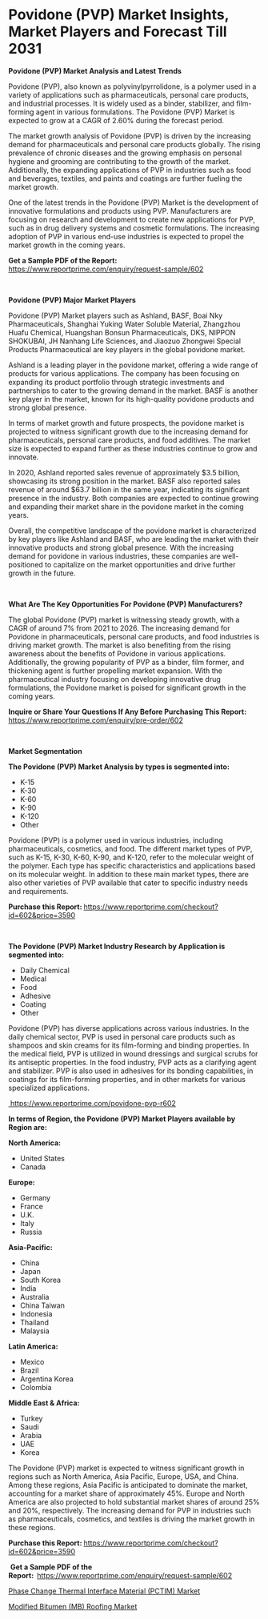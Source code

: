 <p><h1>Povidone (PVP) Market Insights, Market Players and Forecast Till 2031</h1></p><p><strong>Povidone (PVP) Market Analysis and Latest Trends</strong></p>
<p><p>Povidone (PVP), also known as polyvinylpyrrolidone, is a polymer used in a variety of applications such as pharmaceuticals, personal care products, and industrial processes. It is widely used as a binder, stabilizer, and film-forming agent in various formulations. The Povidone (PVP) Market is expected to grow at a CAGR of 2.60% during the forecast period.</p><p>The market growth analysis of Povidone (PVP) is driven by the increasing demand for pharmaceuticals and personal care products globally. The rising prevalence of chronic diseases and the growing emphasis on personal hygiene and grooming are contributing to the growth of the market. Additionally, the expanding applications of PVP in industries such as food and beverages, textiles, and paints and coatings are further fueling the market growth.</p><p>One of the latest trends in the Povidone (PVP) Market is the development of innovative formulations and products using PVP. Manufacturers are focusing on research and development to create new applications for PVP, such as in drug delivery systems and cosmetic formulations. The increasing adoption of PVP in various end-use industries is expected to propel the market growth in the coming years.</p></p>
<p><strong>Get a Sample PDF of the Report:&nbsp;</strong> <a href="https://www.reportprime.com/enquiry/request-sample/602">https://www.reportprime.com/enquiry/request-sample/602</a></p>
<p>&nbsp;</p>
<p><strong>Povidone (PVP) Major Market Players</strong></p>
<p><p>Povidone (PVP) Market players such as Ashland, BASF, Boai Nky Pharmaceuticals, Shanghai Yuking Water Soluble Material, Zhangzhou Huafu Chemical, Huangshan Bonsun Pharmaceuticals, DKS, NIPPON SHOKUBAI, JH Nanhang Life Sciences, and Jiaozuo Zhongwei Special Products Pharmaceutical are key players in the global povidone market.</p><p>Ashland is a leading player in the povidone market, offering a wide range of products for various applications. The company has been focusing on expanding its product portfolio through strategic investments and partnerships to cater to the growing demand in the market. BASF is another key player in the market, known for its high-quality povidone products and strong global presence.</p><p>In terms of market growth and future prospects, the povidone market is projected to witness significant growth due to the increasing demand for pharmaceuticals, personal care products, and food additives. The market size is expected to expand further as these industries continue to grow and innovate.</p><p>In 2020, Ashland reported sales revenue of approximately $3.5 billion, showcasing its strong position in the market. BASF also reported sales revenue of around $63.7 billion in the same year, indicating its significant presence in the industry. Both companies are expected to continue growing and expanding their market share in the povidone market in the coming years.</p><p>Overall, the competitive landscape of the povidone market is characterized by key players like Ashland and BASF, who are leading the market with their innovative products and strong global presence. With the increasing demand for povidone in various industries, these companies are well-positioned to capitalize on the market opportunities and drive further growth in the future.</p></p>
<p>&nbsp;</p>
<p><strong>What Are The Key Opportunities For Povidone (PVP) Manufacturers?</strong></p>
<p><p>The global Povidone (PVP) market is witnessing steady growth, with a CAGR of around 7% from 2021 to 2026. The increasing demand for Povidone in pharmaceuticals, personal care products, and food industries is driving market growth. The market is also benefiting from the rising awareness about the benefits of Povidone in various applications. Additionally, the growing popularity of PVP as a binder, film former, and thickening agent is further propelling market expansion. With the pharmaceutical industry focusing on developing innovative drug formulations, the Povidone market is poised for significant growth in the coming years.</p></p>
<p><strong>Inquire or Share Your Questions If Any Before Purchasing This Report:</strong> <a href="https://www.reportprime.com/enquiry/pre-order/602">https://www.reportprime.com/enquiry/pre-order/602</a></p>
<p>&nbsp;</p>
<p><strong>Market Segmentation</strong></p>
<p><strong>The Povidone (PVP) Market Analysis by types is segmented into:</strong></p>
<p><ul><li>K-15</li><li>K-30</li><li>K-60</li><li>K-90</li><li>K-120</li><li>Other</li></ul></p>
<p><p>Povidone (PVP) is a polymer used in various industries, including pharmaceuticals, cosmetics, and food. The different market types of PVP, such as K-15, K-30, K-60, K-90, and K-120, refer to the molecular weight of the polymer. Each type has specific characteristics and applications based on its molecular weight. In addition to these main market types, there are also other varieties of PVP available that cater to specific industry needs and requirements.</p></p>
<p><strong>Purchase this Report:&nbsp;</strong><a href="https://www.reportprime.com/checkout?id=602&price=3590">https://www.reportprime.com/checkout?id=602&price=3590</a></p>
<p>&nbsp;</p>
<p><strong>The Povidone (PVP) Market Industry Research by Application is segmented into:</strong></p>
<p><ul><li>Daily Chemical</li><li>Medical</li><li>Food</li><li>Adhesive</li><li>Coating</li><li>Other</li></ul></p>
<p><p>Povidone (PVP) has diverse applications across various industries. In the daily chemical sector, PVP is used in personal care products such as shampoos and skin creams for its film-forming and binding properties. In the medical field, PVP is utilized in wound dressings and surgical scrubs for its antiseptic properties. In the food industry, PVP acts as a clarifying agent and stabilizer. PVP is also used in adhesives for its bonding capabilities, in coatings for its film-forming properties, and in other markets for various specialized applications.</p></p>
<p><a href="https://www.reportprime.com/povidone-pvp-r602">&nbsp;https://www.reportprime.com/povidone-pvp-r602</a></p>
<p><strong>In terms of Region, the Povidone (PVP) Market Players available by Region are:</strong></p>
<p>
    <p> <strong> North America: </strong>
        <ul>
            <li>United States</li>
            <li>Canada</li>
        </ul>
        </p> 
    <p> <strong> Europe: </strong>
        <ul>
            <li>Germany</li>
            <li>France</li>
            <li>U.K.</li>
            <li>Italy</li>
            <li>Russia</li>
        </ul>
        </p> 
    <p> <strong> Asia-Pacific: </strong>
        <ul>
            <li>China</li>
            <li>Japan</li>
            <li>South Korea</li>
            <li>India</li>
            <li>Australia</li>
            <li>China Taiwan</li>
            <li>Indonesia</li>
            <li>Thailand</li>
            <li>Malaysia</li>
        </ul>
        </p> 
    <p> <strong> Latin America: </strong>
        <ul>
            <li>Mexico</li>
            <li>Brazil</li>
            <li>Argentina Korea</li>
            <li>Colombia</li>
        </ul>
        </p> 
    <p> <strong> Middle East & Africa: </strong>
        <ul>
            <li>Turkey</li>
            <li>Saudi</li>
            <li>Arabia</li>
            <li>UAE</li>
            <li>Korea</li>
        </ul>
    </p>
    </p>
<p><p>The Povidone (PVP) market is expected to witness significant growth in regions such as North America, Asia Pacific, Europe, USA, and China. Among these regions, Asia Pacific is anticipated to dominate the market, accounting for a market share of approximately 45%. Europe and North America are also projected to hold substantial market shares of around 25% and 20%, respectively. The increasing demand for PVP in industries such as pharmaceuticals, cosmetics, and textiles is driving the market growth in these regions.</p></p>
<p><strong>Purchase this Report: </strong><a href="https://www.reportprime.com/checkout?id=602&price=3590">https://www.reportprime.com/checkout?id=602&price=3590</a></p>
<p>&nbsp;<strong>Get a Sample PDF of the Report:&nbsp;&nbsp;</strong><a href="https://www.reportprime.com/enquiry/request-sample/602">https://www.reportprime.com/enquiry/request-sample/602</a></p>
<p><strong></strong></p>
<p><p><a href="https://github.com/adriannay56456/Market-Research-Report-List-1/blob/main/phase-change-thermal-interface-material-pctim-market.md">Phase Change Thermal Interface Material (PCTIM) Market</a></p><p><a href="https://github.com/cobainhalbaru1/Market-Research-Report-List-1/blob/main/modified-bitumen-mb-roofing-market.md">Modified Bitumen (MB) Roofing Market</a></p></p>
